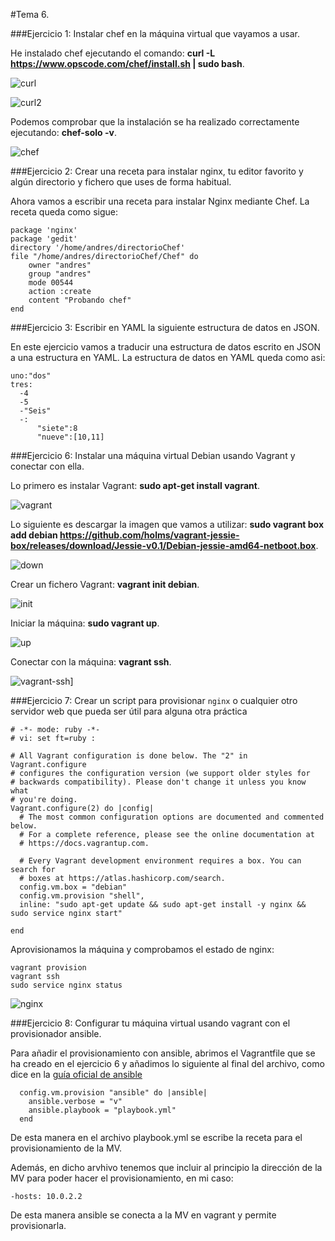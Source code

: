#Tema 6.

###Ejercicio 1: Instalar chef en la máquina virtual que vayamos a usar.

He instalado chef ejecutando el comando: **curl -L https://www.opscode.com/chef/install.sh | sudo bash**.

![curl](https://i.gyazo.com/55111d79d55175751c898b6e9c6a444f.png)

![curl2](https://i.gyazo.com/9e8243a20439cd1cfc8d295c67deffc7.png)

Podemos comprobar que la instalación se ha realizado correctamente ejecutando: **chef-solo -v**.

![chef](https://i.gyazo.com/9b7f006f249c05284bbc67ff13ac0794.png)

###Ejercicio 2: Crear una receta para instalar nginx, tu editor favorito y algún directorio y fichero que uses de forma habitual.

Ahora vamos a escribir una receta para instalar Nginx mediante Chef. La receta queda como sigue:

```
package 'nginx'
package 'gedit'
directory '/home/andres/directorioChef'
file "/home/andres/directorioChef/Chef" do
	owner "andres"
	group "andres"
	mode 00544
	action :create
	content "Probando chef"
end
```

###Ejercicio 3: Escribir en YAML la siguiente estructura de datos en JSON.

En este ejercicio vamos a traducir una estructura de datos escrito en JSON a una estructura en YAML. La estructura de datos en YAML queda como asi:

```
uno:"dos"
tres:
  -4
  -5
  -"Seis"
  -:
      "siete":8
      "nueve":[10,11]
```

###Ejercicio 6: Instalar una máquina virtual Debian usando Vagrant y conectar con ella.

Lo primero es instalar Vagrant: **sudo apt-get install vagrant**.

![vagrant](https://i.gyazo.com/9505162e6e807080674cd9f2abf81f31.png)

Lo siguiente es descargar la imagen que vamos a utilizar: **sudo vagrant box add debian https://github.com/holms/vagrant-jessie-box/releases/download/Jessie-v0.1/Debian-jessie-amd64-netboot.box**.

![down](https://i.gyazo.com/c6f773c1777d0738e1a025e6d24dde35.png)

Crear un fichero Vagrant: **vagrant init debian**.

![init](https://i.gyazo.com/b8d89d9ffae06d42caf63214b3e19bcd.png)

Iniciar la máquina: **sudo vagrant up**. 

![up](https://i.gyazo.com/40e8f6a3dd4bb24b4a1fc5819c74fc54.png)

Conectar con la máquina: **vagrant ssh**.

![vagrant-ssh](https://i.gyazo.com/b6a663dc1fcfd40186d441c39737d44f.png)]

###Ejercicio 7: Crear un script para provisionar `nginx` o cualquier otro servidor web que pueda ser útil para alguna otra práctica

```
# -*- mode: ruby -*-
# vi: set ft=ruby :

# All Vagrant configuration is done below. The "2" in Vagrant.configure
# configures the configuration version (we support older styles for
# backwards compatibility). Please don't change it unless you know what
# you're doing.
Vagrant.configure(2) do |config|
  # The most common configuration options are documented and commented below.
  # For a complete reference, please see the online documentation at
  # https://docs.vagrantup.com.

  # Every Vagrant development environment requires a box. You can search for
  # boxes at https://atlas.hashicorp.com/search.
  config.vm.box = "debian"
  config.vm.provision "shell",
  inline: "sudo apt-get update && sudo apt-get install -y nginx && sudo service nginx start"

end
```

Aprovisionamos la máquina y comprobamos el estado de nginx:
```
vagrant provision
vagrant ssh
sudo service nginx status
```
![nginx](https://i.gyazo.com/337aff38d322fb2196e93f03bc291554.png)

###Ejercicio 8: Configurar tu máquina virtual usando vagrant con el provisionador ansible.

Para añadir el provisionamiento con ansible, abrimos el Vagrantfile que se ha creado en el ejercicio 6 y añadimos lo siguiente al final del archivo, como dice en la [guía oficial de ansible](http://docs.ansible.com/ansible/guide_vagrant.html)

```
  config.vm.provision "ansible" do |ansible|
    ansible.verbose = "v"
    ansible.playbook = "playbook.yml"
  end
```
De esta manera en el archivo playbook.yml se escribe la receta para el provisionamiento de la MV.

Además, en dicho arvhivo tenemos que incluir al principio la dirección de la MV para poder hacer el provisionamiento, en mi caso:

 `-hosts: 10.0.2.2`
 
 De esta manera ansible se conecta a la MV en vagrant y permite provisionarla.
